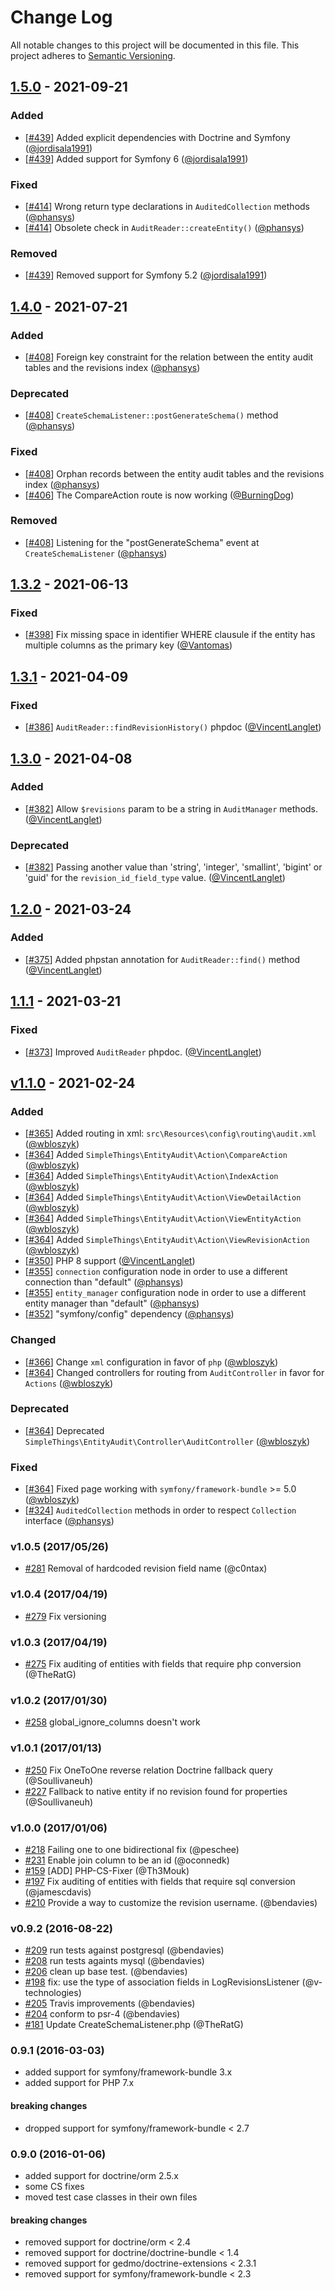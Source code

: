 # Change Log
All notable changes to this project will be documented in this file.
This project adheres to [Semantic Versioning](http://semver.org/).

## [1.5.0](https://github.com/sonata-project/EntityAuditBundle/compare/1.4.0...1.5.0) - 2021-09-21
### Added
- [[#439](https://github.com/sonata-project/EntityAuditBundle/pull/439)] Added explicit dependencies with Doctrine and Symfony ([@jordisala1991](https://github.com/jordisala1991))
- [[#439](https://github.com/sonata-project/EntityAuditBundle/pull/439)] Added support for Symfony 6 ([@jordisala1991](https://github.com/jordisala1991))

### Fixed
- [[#414](https://github.com/sonata-project/EntityAuditBundle/pull/414)] Wrong return type declarations in `AuditedCollection` methods ([@phansys](https://github.com/phansys))
- [[#414](https://github.com/sonata-project/EntityAuditBundle/pull/414)] Obsolete check in `AuditReader::createEntity()` ([@phansys](https://github.com/phansys))

### Removed
- [[#439](https://github.com/sonata-project/EntityAuditBundle/pull/439)] Removed support for Symfony 5.2 ([@jordisala1991](https://github.com/jordisala1991))

## [1.4.0](https://github.com/sonata-project/EntityAuditBundle/compare/1.3.2...1.4.0) - 2021-07-21
### Added
- [[#408](https://github.com/sonata-project/EntityAuditBundle/pull/408)] Foreign key constraint for the relation between the entity audit tables and the revisions index ([@phansys](https://github.com/phansys))

### Deprecated
- [[#408](https://github.com/sonata-project/EntityAuditBundle/pull/408)] `CreateSchemaListener::postGenerateSchema()` method ([@phansys](https://github.com/phansys))

### Fixed
- [[#408](https://github.com/sonata-project/EntityAuditBundle/pull/408)] Orphan records between the entity audit tables and the revisions index ([@phansys](https://github.com/phansys))
- [[#406](https://github.com/sonata-project/EntityAuditBundle/pull/406)] The CompareAction route is now working ([@BurningDog](https://github.com/BurningDog))

### Removed
- [[#408](https://github.com/sonata-project/EntityAuditBundle/pull/408)] Listening for the "postGenerateSchema" event at `CreateSchemaListener` ([@phansys](https://github.com/phansys))

## [1.3.2](https://github.com/sonata-project/EntityAuditBundle/compare/1.3.1...1.3.2) - 2021-06-13
### Fixed
- [[#398](https://github.com/sonata-project/EntityAuditBundle/pull/398)] Fix missing space in identifier WHERE clausule if the entity has multiple columns as the primary key ([@Vantomas](https://github.com/Vantomas))

## [1.3.1](https://github.com/sonata-project/EntityAuditBundle/compare/1.3.0...1.3.1) - 2021-04-09
### Fixed
- [[#386](https://github.com/sonata-project/EntityAuditBundle/pull/386)] `AuditReader::findRevisionHistory()` phpdoc ([@VincentLanglet](https://github.com/VincentLanglet))

## [1.3.0](https://github.com/sonata-project/EntityAuditBundle/compare/1.2.0...1.3.0) - 2021-04-08
### Added
- [[#382](https://github.com/sonata-project/EntityAuditBundle/pull/382)] Allow `$revisions` param to be a string in `AuditManager` methods. ([@VincentLanglet](https://github.com/VincentLanglet))

### Deprecated
- [[#382](https://github.com/sonata-project/EntityAuditBundle/pull/382)] Passing another value than 'string', 'integer', 'smallint', 'bigint' or 'guid' for the `revision_id_field_type` value. ([@VincentLanglet](https://github.com/VincentLanglet))

## [1.2.0](https://github.com/sonata-project/EntityAuditBundle/compare/1.1.1...1.2.0) - 2021-03-24
### Added
- [[#375](https://github.com/sonata-project/EntityAuditBundle/pull/375)] Added phpstan annotation for `AuditReader::find()` method ([@VincentLanglet](https://github.com/VincentLanglet))

## [1.1.1](https://github.com/sonata-project/EntityAuditBundle/compare/1.1.0...1.1.1) - 2021-03-21
### Fixed
- [[#373](https://github.com/sonata-project/EntityAuditBundle/pull/373)] Improved `AuditReader` phpdoc. ([@VincentLanglet](https://github.com/VincentLanglet))

## [v1.1.0](https://github.com/sonata-project/EntityAuditBundle/compare/v1.0.9...v1.1.0) - 2021-02-24
### Added
- [[#365](https://github.com/sonata-project/EntityAuditBundle/pull/365)] Added routing in xml: `src\Resources\config\routing\audit.xml` ([@wbloszyk](https://github.com/wbloszyk))
- [[#364](https://github.com/sonata-project/EntityAuditBundle/pull/364)] Added `SimpleThings\EntityAudit\Action\CompareAction` ([@wbloszyk](https://github.com/wbloszyk))
- [[#364](https://github.com/sonata-project/EntityAuditBundle/pull/364)] Added `SimpleThings\EntityAudit\Action\IndexAction` ([@wbloszyk](https://github.com/wbloszyk))
- [[#364](https://github.com/sonata-project/EntityAuditBundle/pull/364)] Added `SimpleThings\EntityAudit\Action\ViewDetailAction` ([@wbloszyk](https://github.com/wbloszyk))
- [[#364](https://github.com/sonata-project/EntityAuditBundle/pull/364)] Added `SimpleThings\EntityAudit\Action\ViewEntityAction` ([@wbloszyk](https://github.com/wbloszyk))
- [[#364](https://github.com/sonata-project/EntityAuditBundle/pull/364)] Added `SimpleThings\EntityAudit\Action\ViewRevisionAction` ([@wbloszyk](https://github.com/wbloszyk))
- [[#350](https://github.com/sonata-project/EntityAuditBundle/pull/350)] PHP 8 support ([@VincentLanglet](https://github.com/VincentLanglet))
- [[#355](https://github.com/sonata-project/EntityAuditBundle/pull/355)] `connection` configuration node in order to use a different connection than "default" ([@phansys](https://github.com/phansys))
- [[#355](https://github.com/sonata-project/EntityAuditBundle/pull/355)] `entity_manager` configuration node in order to use a different entity manager than "default" ([@phansys](https://github.com/phansys))
- [[#352](https://github.com/sonata-project/EntityAuditBundle/pull/352)] "symfony/config" dependency ([@phansys](https://github.com/phansys))

### Changed
- [[#366](https://github.com/sonata-project/EntityAuditBundle/pull/366)] Change `xml` configuration in favor of `php` ([@wbloszyk](https://github.com/wbloszyk))
- [[#364](https://github.com/sonata-project/EntityAuditBundle/pull/364)] Changed controllers for routing from `AuditController` in favor for `Actions` ([@wbloszyk](https://github.com/wbloszyk))

### Deprecated
- [[#364](https://github.com/sonata-project/EntityAuditBundle/pull/364)] Deprecated `SimpleThings\EntityAudit\Controller\AuditController` ([@wbloszyk](https://github.com/wbloszyk))

### Fixed
- [[#364](https://github.com/sonata-project/EntityAuditBundle/pull/364)] Fixed page working with `symfony/framework-bundle` >= 5.0 ([@wbloszyk](https://github.com/wbloszyk))
- [[#324](https://github.com/sonata-project/EntityAuditBundle/pull/324)] `AuditedCollection` methods in order to respect `Collection` interface ([@phansys](https://github.com/phansys))

### v1.0.5 (2017/05/26)
- [#281](https://github.com/simplethings/EntityAuditBundle/pull/281) Removal of hardcoded revision field name (@c0ntax)

### v1.0.4 (2017/04/19)
- [#279](https://github.com/simplethings/EntityAuditBundle/issues/279) Fix versioning

### v1.0.3 (2017/04/19)
- [#275](https://github.com/simplethings/EntityAuditBundle/pull/275) Fix auditing of entities with fields that require php conversion (@TheRatG)

### v1.0.2 (2017/01/30)
- [#258](https://github.com/simplethings/EntityAuditBundle/issues/258) global_ignore_columns doesn't work

### v1.0.1 (2017/01/13)
- [#250](https://github.com/simplethings/EntityAudit/pull/250) Fix OneToOne reverse relation Doctrine fallback query (@Soullivaneuh)
- [#227](https://github.com/simplethings/EntityAudit/pull/227) Fallback to native entity if no revision found for properties (@Soullivaneuh)

### v1.0.0 (2017/01/06)
- [#218](https://github.com/simplethings/EntityAudit/pull/218) Failing one to one bidirectional fix (@peschee)
- [#231](https://github.com/simplethings/EntityAudit/pull/231) Enable join column to be an id (@oconnedk)
- [#159](https://github.com/simplethings/EntityAudit/pull/159) [ADD] PHP-CS-Fixer (@Th3Mouk)
- [#197](https://github.com/simplethings/EntityAudit/pull/197) Fix auditing of entities with fields that require sql conversion (@jamescdavis)
- [#210](https://github.com/simplethings/EntityAudit/pull/210) Provide a way to customize the revision username. (@bendavies)

### v0.9.2 (2016-08-22)
- [#209](https://github.com/simplethings/EntityAudit/pull/209) run tests against postgresql (@bendavies)
- [#208](https://github.com/simplethings/EntityAudit/pull/208) run tests againts mysql (@bendavies)
- [#206](https://github.com/simplethings/EntityAudit/pull/206) clean up base test. (@bendavies)
- [#198](https://github.com/simplethings/EntityAudit/pull/198) fix: use the type of association fields in LogRevisionsListener (@v-technologies)
- [#205](https://github.com/simplethings/EntityAudit/pull/205) Travis improvements (@bendavies)
- [#204](https://github.com/simplethings/EntityAudit/pull/204) conform to psr-4 (@bendavies)
- [#181](https://github.com/simplethings/EntityAudit/pull/181) Update CreateSchemaListener.php (@TheRatG)

### 0.9.1 (2016-03-03)

* added support for symfony/framework-bundle 3.x
* added support for PHP 7.x

#### breaking changes

* dropped support for symfony/framework-bundle < 2.7


### 0.9.0 (2016-01-06)

* added support for doctrine/orm 2.5.x
* some CS fixes
* moved test case classes in their own files

#### breaking changes

* removed support for doctrine/orm  < 2.4
* removed support for doctrine/doctrine-bundle  < 1.4
* removed support for gedmo/doctrine-extensions < 2.3.1
* removed support for symfony/framework-bundle < 2.3
